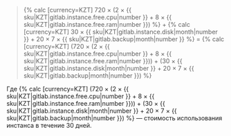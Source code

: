 > {% calc [currency=KZT] 720 × (2 × {{ sku|KZT|gitlab.instance.free.cpu|number }} + 8 × {{ sku|KZT|gitlab.instance.free.ram|number }}) %} + {% calc [currency=KZT] 30 × {{ sku|KZT|gitlab.instance.disk|month|number }} + 20 × 7 × {{ sku|KZT|gitlab.backup|month|number }} %} = {% calc [currency=KZT] (720 × (2 × {{ sku|KZT|gitlab.instance.free.cpu|number }} + 8 × {{ sku|KZT|gitlab.instance.free.ram|number }})) + (30 × {{ sku|KZT|gitlab.instance.disk|month|number }} + 20 × 7 × {{ sku|KZT|gitlab.backup|month|number }}) %}

  Где {% calc [currency=KZT] (720 × (2 × {{ sku|KZT|gitlab.instance.free.cpu|number }} + 8 × {{ sku|KZT|gitlab.instance.free.ram|number }})) + (30 × {{ sku|KZT|gitlab.instance.disk|month|number }} + 20 × 7 × {{ sku|KZT|gitlab.backup|month|number }}) %} — стоимость использования инстанса в течение 30 дней.